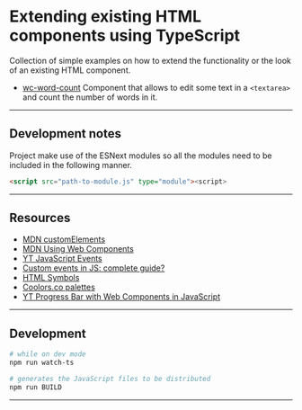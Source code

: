 # Extending existing HTML components using TypeScript

Collection of simple examples on how to extend the functionality or the look of an existing HTML component.

- [wc-word-count](./src/wc-word-count/readme.md)
  Component that allows to edit some text in a `<textarea>` and count the number of words in it.

---

## Development notes

Project make use of the ESNext modules so all the modules need to be included in the following manner.

```html
<script src="path-to-module.js" type="module"><script>
```

---

## Resources

- [MDN customElements](https://developer.mozilla.org/en-US/docs/Web/API/Window/customElements)
- [MDN Using Web Components](https://developer.mozilla.org/en-US/docs/Web/Web_Components/Using_custom_elements)
- [YT JavaScript Events](https://www.youtube.com/playlist?list=PLyuRouwmQCjnEupVi5lpP6VrLg-eO-Zcp)
- [Custom events in JS: complete guide?](https://blog.logrocket.com/custom-events-in-javascript-a-complete-guide/)
- [HTML Symbols](https://www.htmlsymbol.com/)
- [Coolors.co palettes](https://coolors.co/palettes/trending)
- [YT Progress Bar with Web Components in JavaScript](https://www.youtube.com/watch?v=QWvK5_5hL7I)

---

## Development

```bash
# while on dev mode
npm run watch-ts

# generates the JavaScript files to be distributed
npm run BUILD
```

---

